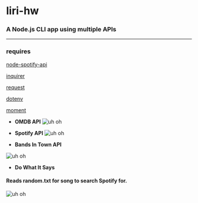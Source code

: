 # liri-hw

### A Node.js CLI app using multiple APIs
----

### requires
[node-spotify-api](https://www.npmjs.com/package/node-spotify-api)

[inquirer](https://www.npmjs.com/package/inquirer)

[request](https://www.npmjs.com/package/request)

[dotenv](https://www.npmjs.com/package/dotenv)

[moment](https://www.npmjs.com/package/moment)


* **OMDB API**
![uh oh](https://github.com/jhadev/liri-hw/raw/master/images/movieThis.PNG)
* **Spotify API**
![uh oh](https://github.com/jhadev/liri-hw/raw/master/images/spotifyThis.PNG)

* **Bands In Town API**

![uh oh](https://github.com/jhadev/liri-hw/raw/master/images/bandThis.PNG)
  
* **Do What It Says**
#### Reads random.txt for song to search Spotify for. 
![uh oh](https://github.com/jhadev/liri-hw/raw/master/images/doWhatItSays.PNG)
  